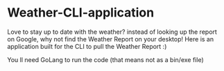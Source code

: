 # Weather-CLI-application
Love to stay up to date with the weather? instead of looking up the report on Google, why not find the Weather Report on your desktop! 
Here is an application built for the CLI to pull the Weather Report :)

You ll need GoLang to run the code (that means not as a bin/exe file)
